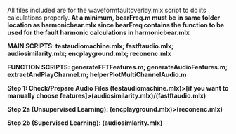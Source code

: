 
All files included are for the waveformfaultoverlay.mlx script to do its calculations properly. 
**At a minimum, bearFreq.m must be in same folder location as harmonicbear.mlx since bearFreq contains the function to be used for the fault harmonic calculations in harmonicbear.mlx**

**MAIN SCRIPTS: testaudiomachine.mlx; fastftaudio.mlx; audiosimilarity.mlx; encplayground.mlx; reconenc.mlx**

**FUNCTION SCRIPTS: generateFFTFeatures.m; generateAudioFeatures.m; extractAndPlayChannel.m; helperPlotMultiChannelAudio.m**

**Step 1: Check/Prepare Audio Files (testaudiomachine.mlx)>[if you want to manually choose features]>(audiosimilarity.mlx)/(fastftaudio.mlx)**

**Step 2a (Unsupervised Learning): (encplayground.mlx)>(reconenc.mlx)**

**Step 2b (Supervised Learning): (audiosimlarity.mlx)**





